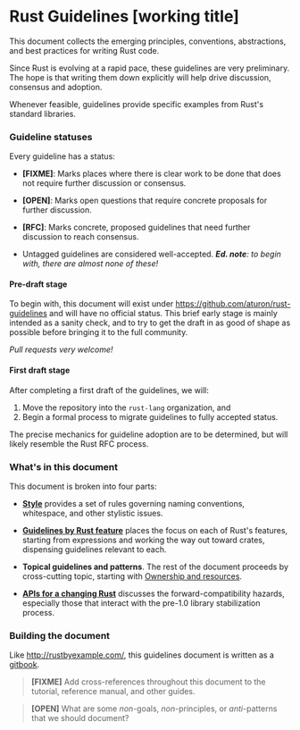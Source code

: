 # Rust Guidelines [working title]

This document collects the emerging principles, conventions, abstractions, and
best practices for writing Rust code.

Since Rust is evolving at a rapid pace, these guidelines are very
preliminary. The hope is that writing them down explicitly will help drive
discussion, consensus and adoption.

Whenever feasible, guidelines provide specific examples from Rust's standard
libraries.

### Guideline statuses

Every guideline has a status:

* **[FIXME]**: Marks places where there is clear work to be done that does not
  require further discussion or consensus.

* **[OPEN]**: Marks open questions that require concrete proposals for further
  discussion.

* **[RFC]**: Marks concrete, proposed guidelines that need further discussion to
  reach consensus.

* Untagged guidelines are considered well-accepted. _**Ed. note**: to
  begin with, there are almost none of these!_

#### Pre-draft stage

To begin with, this document will exist under
https://github.com/aturon/rust-guidelines and will have no official status.
This brief early stage is mainly intended as a sanity check, and to try to get
the draft in as good of shape as possible before bringing it to the full community.

_Pull requests very welcome!_

#### First draft stage

After completing a first draft of the guidelines, we will:

1. Move the repository into the `rust-lang` organization, and
2. Begin a formal process to migrate guidelines to fully accepted status.

The precise mechanics for guideline adoption are to be determined, but will
likely resemble the Rust RFC process.

### What's in this document

This document is broken into four parts:

* **[Style](style/README.md)** provides a set of rules governing naming conventions,
  whitespace, and other stylistic issues.

* **[Guidelines by Rust feature](features/README.md)** places the focus on each of
  Rust's features, starting from expressions and working the way out toward
  crates, dispensing guidelines relevant to each.

* **Topical guidelines and patterns**. The rest of the document proceeds by
  cross-cutting topic, starting with
  [Ownership and resources](ownership/README.md).

* **[APIs for a changing Rust](change/README.md)**
  discusses the forward-compatibility hazards, especially those that interact
  with the pre-1.0 library stabilization process.

### Building the document

Like http://rustbyexample.com/, this guidelines document is written as a [gitbook](https://github.com/GitbookIO/gitbook).

> **[FIXME]** Add cross-references throughout this document to the tutorial,
> reference manual, and other guides.

> **[OPEN]** What are some _non_-goals, _non_-principles, or _anti_-patterns that
> we should document?
